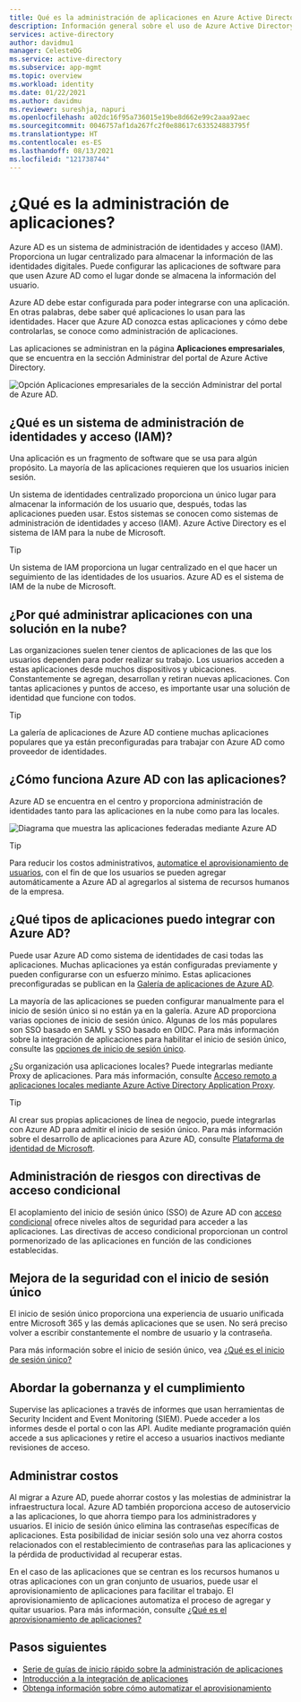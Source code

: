 ```yaml
---
title: Qué es la administración de aplicaciones en Azure Active Directory
description: Información general sobre el uso de Azure Active Directory (AD) como sistema de administración de identidades y acceso (IAM) para aplicaciones locales y en la nube.
services: active-directory
author: davidmu1
manager: CelesteDG
ms.service: active-directory
ms.subservice: app-mgmt
ms.topic: overview
ms.workload: identity
ms.date: 01/22/2021
ms.author: davidmu
ms.reviewer: sureshja, napuri
ms.openlocfilehash: a02dc16f95a736015e19be8d662e99c2aaa92aec
ms.sourcegitcommit: 0046757af1da267fc2f0e88617c633524883795f
ms.translationtype: HT
ms.contentlocale: es-ES
ms.lasthandoff: 08/13/2021
ms.locfileid: "121738744"
---
```

# <a name="what-is-application-management"></a>¿Qué es la administración de aplicaciones?

Azure AD es un sistema de administración de identidades y acceso (IAM). Proporciona un lugar centralizado para almacenar la información de las identidades digitales. Puede configurar las aplicaciones de software para que usen Azure AD como el lugar donde se almacena la información del usuario.

Azure AD debe estar configurada para poder integrarse con una aplicación. En otras palabras, debe saber qué aplicaciones lo usan para las identidades. Hacer que Azure AD conozca estas aplicaciones y cómo debe controlarlas, se conoce como administración de aplicaciones.

Las aplicaciones se administran en la página **Aplicaciones empresariales**, que se encuentra en la sección Administrar del portal de Azure Active Directory.

![Opción Aplicaciones empresariales de la sección Administrar del portal de Azure AD.](media/what-is-application-management/enterprise-applications-in-nav.png)

## <a name="what-is-an-identity-and-access-management-iam-system"></a>¿Qué es un sistema de administración de identidades y acceso (IAM)?

Una aplicación es un fragmento de software que se usa para algún propósito. La mayoría de las aplicaciones requieren que los usuarios inicien sesión.

Un sistema de identidades centralizado proporciona un único lugar para almacenar la información de los usuario que, después, todas las aplicaciones pueden usar. Estos sistemas se conocen como sistemas de administración de identidades y acceso (IAM). Azure Active Directory es el sistema de IAM para la nube de Microsoft.

>[!TIP]
>Un sistema de IAM proporciona un lugar centralizado en el que hacer un seguimiento de las identidades de los usuarios. Azure AD es el sistema de IAM de la nube de Microsoft.

## <a name="why-manage-applications-with-a-cloud-solution"></a>¿Por qué administrar aplicaciones con una solución en la nube?

Las organizaciones suelen tener cientos de aplicaciones de las que los usuarios dependen para poder realizar su trabajo. Los usuarios acceden a estas aplicaciones desde muchos dispositivos y ubicaciones. Constantemente se agregan, desarrollan y retiran nuevas aplicaciones. Con tantas aplicaciones y puntos de acceso, es importante usar una solución de identidad que funcione con todos.

>[!TIP]
>La galería de aplicaciones de Azure AD contiene muchas aplicaciones populares que ya están preconfiguradas para trabajar con Azure AD como proveedor de identidades.

## <a name="how-does-azure-ad-work-with-apps"></a>¿Cómo funciona Azure AD con las aplicaciones?

Azure AD se encuentra en el centro y proporciona administración de identidades tanto para las aplicaciones en la nube como para las locales.

![Diagrama que muestra las aplicaciones federadas mediante Azure AD](media/what-is-application-management/app-management-overview.png)

>[!TIP]
>Para reducir los costos administrativos, [automatice el aprovisionamiento de usuarios](../app-provisioning/user-provisioning.md), con el fin de que los usuarios se pueden agregar automáticamente a Azure AD al agregarlos al sistema de recursos humanos de la empresa.

## <a name="what-types-of-applications-can-i-integrate-with-azure-ad"></a>¿Qué tipos de aplicaciones puedo integrar con Azure AD?

Puede usar Azure AD como sistema de identidades de casi todas las aplicaciones. Muchas aplicaciones ya están configuradas previamente y pueden configurarse con un esfuerzo mínimo. Estas aplicaciones preconfiguradas se publican en la [Galería de aplicaciones de Azure AD](/azure/active-directory/saas-apps/).

La mayoría de las aplicaciones se pueden configurar manualmente para el inicio de sesión único si no están ya en la galería. Azure AD proporciona varias opciones de inicio de sesión único. Algunas de los más populares son SSO basado en SAML y SSO basado en OIDC. Para más información sobre la integración de aplicaciones para habilitar el inicio de sesión único, consulte las [opciones de inicio de sesión único](sso-options.md).

¿Su organización usa aplicaciones locales? Puede integrarlas mediante Proxy de aplicaciones. Para más información, consulte [Acceso remoto a aplicaciones locales mediante Azure Active Directory Application Proxy](../app-proxy/application-proxy.md).

>[!TIP]
>Al crear sus propias aplicaciones de línea de negocio, puede integrarlas con Azure AD para admitir el inicio de sesión único. Para más información sobre el desarrollo de aplicaciones para Azure AD, consulte [Plataforma de identidad de Microsoft](..//develop/v2-overview.md).

## <a name="manage-risk-with-conditional-access-policies"></a>Administración de riesgos con directivas de acceso condicional

El acoplamiento del inicio de sesión único (SSO) de Azure AD con [acceso condicional](../conditional-access/concept-conditional-access-cloud-apps.md) ofrece niveles altos de seguridad para acceder a las aplicaciones. Las directivas de acceso condicional proporcionan un control pormenorizado de las aplicaciones en función de las condiciones establecidas.

## <a name="improve-productivity-with-single-sign-on"></a>Mejora de la seguridad con el inicio de sesión único

El inicio de sesión único proporciona una experiencia de usuario unificada entre Microsoft 365 y las demás aplicaciones que se usen. No será preciso volver a escribir constantemente el nombre de usuario y la contraseña.

Para más información sobre el inicio de sesión único, vea [¿Qué es el inicio de sesión único?](what-is-single-sign-on.md)

## <a name="address-governance-and-compliance"></a>Abordar la gobernanza y el cumplimiento

Supervise las aplicaciones a través de informes que usan herramientas de Security Incident and Event Monitoring (SIEM). Puede acceder a los informes desde el portal o con las API. Audite mediante programación quién accede a sus aplicaciones y retire el acceso a usuarios inactivos mediante revisiones de acceso.

## <a name="manage-costs"></a>Administrar costos

Al migrar a Azure AD, puede ahorrar costos y las molestias de administrar la infraestructura local. Azure AD también proporciona acceso de autoservicio a las aplicaciones, lo que ahorra tiempo para los administradores y usuarios. El inicio de sesión único elimina las contraseñas específicas de aplicaciones. Esta posibilidad de iniciar sesión solo una vez ahorra costos relacionados con el restablecimiento de contraseñas para las aplicaciones y la pérdida de productividad al recuperar estas.

En el caso de las aplicaciones que se centran es los recursos humanos u otras aplicaciones con un gran conjunto de usuarios, puede usar el aprovisionamiento de aplicaciones para facilitar el trabajo. El aprovisionamiento de aplicaciones automatiza el proceso de agregar y quitar usuarios. Para más información, consulte [¿Qué es el aprovisionamiento de aplicaciones?](../app-provisioning/user-provisioning.md)

## <a name="next-steps"></a>Pasos siguientes

- [Serie de guías de inicio rápido sobre la administración de aplicaciones](view-applications-portal.md)
- [Introducción a la integración de aplicaciones](plan-an-application-integration.md)
- [Obtenga información sobre cómo automatizar el aprovisionamiento](../app-provisioning/user-provisioning.md)
